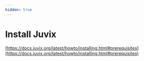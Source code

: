 ```yaml
---
hidden: true
---
```


# Install Juvix

[https://docs.juvix.org/latest/howto/installing.html#prerequisites](https://docs.juvix.org/latest/howto/installing.html#prerequisites)
